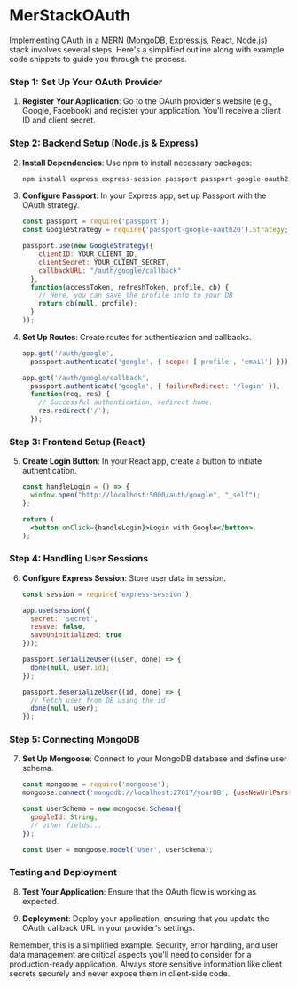 # MerStackOAuth
Implementing OAuth in a MERN (MongoDB, Express.js, React, Node.js) stack involves several steps. Here's a simplified outline along with example code snippets to guide you through the process. 

### Step 1: Set Up Your OAuth Provider

1. **Register Your Application**: Go to the OAuth provider's website (e.g., Google, Facebook) and register your application. You'll receive a client ID and client secret.

### Step 2: Backend Setup (Node.js & Express)

2. **Install Dependencies**: Use npm to install necessary packages:
   ```bash
   npm install express express-session passport passport-google-oauth20 mongoose
   ```

3. **Configure Passport**:
   In your Express app, set up Passport with the OAuth strategy.
   ```javascript
   const passport = require('passport');
   const GoogleStrategy = require('passport-google-oauth20').Strategy;

   passport.use(new GoogleStrategy({
       clientID: YOUR_CLIENT_ID,
       clientSecret: YOUR_CLIENT_SECRET,
       callbackURL: "/auth/google/callback"
     },
     function(accessToken, refreshToken, profile, cb) {
       // Here, you can save the profile info to your DB
       return cb(null, profile);
     }
   ));
   ```

4. **Set Up Routes**:
   Create routes for authentication and callbacks.
   ```javascript
   app.get('/auth/google',
     passport.authenticate('google', { scope: ['profile', 'email'] }));

   app.get('/auth/google/callback', 
     passport.authenticate('google', { failureRedirect: '/login' }),
     function(req, res) {
       // Successful authentication, redirect home.
       res.redirect('/');
     });
   ```

### Step 3: Frontend Setup (React)

5. **Create Login Button**:
   In your React app, create a button to initiate authentication.
   ```jsx
   const handleLogin = () => {
     window.open("http://localhost:5000/auth/google", "_self");
   };

   return (
     <button onClick={handleLogin}>Login with Google</button>
   );
   ```

### Step 4: Handling User Sessions

6. **Configure Express Session**:
   Store user data in session.
   ```javascript
   const session = require('express-session');

   app.use(session({
     secret: 'secret',
     resave: false,
     saveUninitialized: true
   }));

   passport.serializeUser((user, done) => {
     done(null, user.id);
   });

   passport.deserializeUser((id, done) => {
     // Fetch user from DB using the id
     done(null, user);
   });
   ```

### Step 5: Connecting MongoDB

7. **Set Up Mongoose**:
   Connect to your MongoDB database and define user schema.
   ```javascript
   const mongoose = require('mongoose');
   mongoose.connect('mongodb://localhost:27017/yourDB', {useNewUrlParser: true});

   const userSchema = new mongoose.Schema({
     googleId: String,
     // other fields...
   });

   const User = mongoose.model('User', userSchema);
   ```

### Testing and Deployment

8. **Test Your Application**: Ensure that the OAuth flow is working as expected.

9. **Deployment**: Deploy your application, ensuring that you update the OAuth callback URL in your provider's settings.

Remember, this is a simplified example. Security, error handling, and user data management are critical aspects you'll need to consider for a production-ready application. Always store sensitive information like client secrets securely and never expose them in client-side code.
